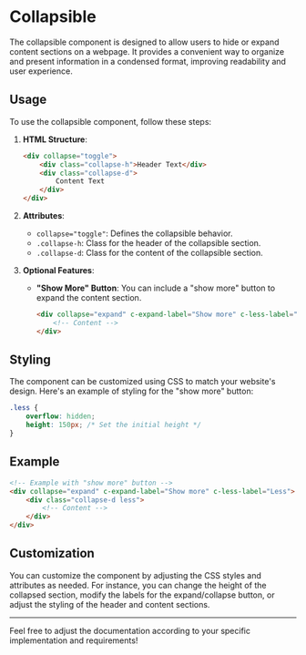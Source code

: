 # Collapsible 

The collapsible component is designed to allow users to hide or expand content sections on a webpage. It provides a convenient way to organize and present information in a condensed format, improving readability and user experience.

## Usage

To use the collapsible component, follow these steps:

1. **HTML Structure**:
   ```html
   <div collapse="toggle"> 
       <div class="collapse-h">Header Text</div>
       <div class="collapse-d">
           Content Text
       </div>
   </div>
   ```

2. **Attributes**:
   - `collapse="toggle"`: Defines the collapsible behavior.
   - `.collapse-h`: Class for the header of the collapsible section.
   - `.collapse-d`: Class for the content of the collapsible section.

3. **Optional Features**:
   - **"Show More" Button**: You can include a "show more" button to expand the content section.
     ```html
     <div collapse="expand" c-expand-label="Show more" c-less-label="Less">
         <!-- Content -->
     </div>
     ```

## Styling

The component can be customized using CSS to match your website's design. Here's an example of styling for the "show more" button:

```css
.less {
    overflow: hidden;
    height: 150px; /* Set the initial height */
}
```

## Example

```html
<!-- Example with "show more" button -->
<div collapse="expand" c-expand-label="Show more" c-less-label="Less">
    <div class="collapse-d less">
        <!-- Content -->
    </div>
</div>
```

## Customization

You can customize the component by adjusting the CSS styles and attributes as needed. For instance, you can change the height of the collapsed section, modify the labels for the expand/collapse button, or adjust the styling of the header and content sections.

---

Feel free to adjust the documentation according to your specific implementation and requirements!
